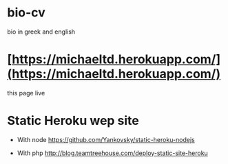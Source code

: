 # bio-cv

bio in greek and english

# [https://michaeltd.herokuapp.com/](https://michaeltd.herokuapp.com/)

this page live

# Static Heroku wep site

  * With node https://github.com/Yankovsky/static-heroku-nodejs

  * With php http://blog.teamtreehouse.com/deploy-static-site-heroku
